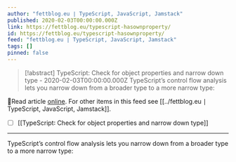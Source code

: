 ```yaml
---
author: "fettblog․eu ∣ TypeScript, JavaScript, Jamstack"
published: 2020-02-03T00:00:00.000Z
link: https://fettblog.eu/typescript-hasownproperty/
id: https://fettblog.eu/typescript-hasownproperty/
feed: "fettblog․eu ∣ TypeScript, JavaScript, Jamstack"
tags: []
pinned: false
---
```

> [!abstract] TypeScript: Check for object properties and narrow down type - 2020-02-03T00:00:00.000Z
> TypeScript’s control flow analysis lets you narrow down from a broader type to a more narrow type:

🔗Read article [online](https://fettblog.eu/typescript-hasownproperty/). For other items in this feed see [[../fettblog․eu ∣ TypeScript, JavaScript, Jamstack]].

- [ ] [[TypeScript꞉ Check for object properties and narrow down type]]
- - -
TypeScript’s control flow analysis lets you narrow down from a broader type to a more narrow type:
